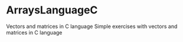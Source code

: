 # ArraysLanguageC
Vectors and matrices in C language
Simple exercises with vectors and matrices in C language
